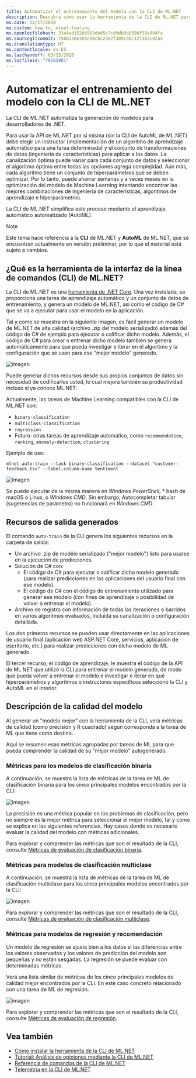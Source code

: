 ```yaml
---
title: Automatizar el entrenamiento del modelo con la CLI de ML.NET
description: Descubra cómo usar la herramienta de la CLI de ML.NET para entrenar automáticamente el mejor modelo desde la línea de comandos.
ms.date: 12/17/2019
ms.custom: how-to, mlnet-tooling
ms.openlocfilehash: 3344ed15266503d4d5c7cd9db0a0596f58a904fa
ms.sourcegitcommit: 7588136e355e10cbc2582f389c90c127363c02a5
ms.translationtype: HT
ms.contentlocale: es-ES
ms.lasthandoff: 03/15/2020
ms.locfileid: "79185881"
---
```

# <a name="automate-model-training-with-the-mlnet-cli"></a>Automatizar el entrenamiento del modelo con la CLI de ML.NET

La CLI de ML.NET automatiza la generación de modelos para desarrolladores de .NET.

Para usar la API de ML.NET por sí misma (sin la CLI de AutoML de ML.NET) debe elegir un instructor (implementación de un algoritmo de aprendizaje automático para una tarea determinada) y el conjunto de transformaciones de datos (ingeniería de características) para aplicar a los datos. La canalización óptima puede variar para cada conjunto de datos y seleccionar el algoritmo óptimo entre todas las opciones agrega complejidad. Aún más, cada algoritmo tiene un conjunto de hiperparámetros que se deben optimizar. Por lo tanto, puede ahorrar semanas y a veces meses en la optimización del modelo de Machine Learning intentando encontrar las mejores combinaciones de ingeniería de características, algoritmos de aprendizaje e hiperparámetros.

La CLI de ML.NET simplifica este proceso mediante el aprendizaje automático automatizado (AutoML).

> [!NOTE]
> Este tema hace referencia a la **CLI** de ML.NET y **AutoML** de ML.NET, que se encuentran actualmente en versión preliminar, por lo que el material está sujeto a cambios.

## <a name="what-is-the-mlnet-command-line-interface-cli"></a>¿Qué es la herramienta de la interfaz de la línea de comandos (CLI) de ML.NET?

La CLI de ML.NET es una [herramienta de .NET Core](../core/tools/global-tools.md). Una vez instalada, se proporciona una tarea de aprendizaje automático y un conjunto de datos de entrenamiento, y genera un modelo de ML.NET, así como el código de C# que se va a ejecutar para usar el modelo en la aplicación.

Tal y como se muestra en la siguiente imagen, es fácil generar un modelo de ML.NET de alta calidad (archivo .zip del modelo serializado) además del código de C# de ejemplo para ejecutar o calificar dicho modelo. Además, el código de C# para crear o entrenar dicho modelo también se genera automáticamente para que pueda investigar e iterar en el algoritmo y la configuración que se usan para ese "mejor modelo" generado.

![imagen](media/automate-training-with-cli/cli-high-level-process.png "Motor de AutoML trabajando dentro de la CLI de ML.NET")

Puede generar dichos recursos desde sus propios conjuntos de datos sin necesidad de codificarlos usted, lo cual mejora también su productividad incluso si ya conoce ML.NET.

Actualmente, las tareas de Machine Learning compatibles con la CLI de ML.NET son:

- `binary-classification`
- `multiclass-classification`
- `regression`
- Futuro: otras tareas de aprendizaje automático, como `recommendation`, `ranking`, `anomaly-detection`, `clustering`

Ejemplo de uso:

```console
mlnet auto-train --task binary-classification --dataset "customer-feedback.tsv" --label-column-name Sentiment
```

![imagen](media/automate-training-with-cli/cli-model-generation.gif)

Se puede ejecutar de la misma manera en *Windows PowerShell*, * bash de macOS o Linux, o *Windows CMD*. Sin embargo, Autocompletar tabular (sugerencias de parámetro) no funcionará en *Windows CMD*.

## <a name="output-assets-generated"></a>Recursos de salida generados

El comando `auto-train` de la CLI genera los siguientes recursos en la carpeta de salida:

- Un archivo .zip de modelo serializado ("mejor modelo") listo para usarse en la ejecución de predicciones.
- Solución de C# con:
  - El código de C# para ejecutar o calificar dicho modelo generado (para realizar predicciones en las aplicaciones del usuario final con ese modelo).
  - El código de C# con el código de entrenamiento utilizado para generar ese modelo (con fines de aprendizaje o posibilidad de volver a entrenar el modelo).
- Archivo de registro con información de todas las iteraciones o barridos en varios algoritmos evaluados, incluida su canalización o configuración detallada.

Los dos primeros recursos se pueden usar directamente en las aplicaciones de usuario final (aplicación web ASP.NET Core, servicios, aplicación de escritorio, etc.) para realizar predicciones con dicho modelo de ML generado.

El tercer recurso, el código de aprendizaje, le muestra el código de la API de ML.NET que utilizó la CLI para entrenar el modelo generado, de modo que pueda volver a entrenar el modelo e investigar e iterar en qué hiperparámetros y algoritmos o instructores específicos seleccionó la CLI y AutoML en el interior.

## <a name="understanding-the-quality-of-the-model"></a>Descripción de la calidad del modelo

Al generar un "modelo mejor" con la herramienta de la CLI, verá métricas de calidad (como precisión y R cuadrado) según corresponda a la tarea de ML que tiene como destino.

Aquí se resumen esas métricas agrupadas por tareas de ML para que pueda comprender la calidad de su "mejor modelo" autogenerado.

### <a name="metrics-for-binary-classification-models"></a>Métricas para los modelos de clasificación binaria

A continuación, se muestra la lista de métricas de la tarea de ML de clasificación binaria para los cinco principales modelos encontrados por la CLI:

![imagen](media/automate-training-with-cli/cli-binary-classification-metrics.png)

La precisión es una métrica popular en los problemas de clasificación, pero no siempre es la mejor métrica para seleccionar el mejor modelo, tal y como se explica en las siguientes referencias. Hay casos donde es necesario evaluar la calidad del modelo con métricas adicionales.

Para explorar y comprender las métricas que son el resultado de la CLI, consulte [Métricas de evaluación de clasificación binaria](resources/metrics.md#evaluation-metrics-for-binary-classification).

### <a name="metrics-for-multi-class-classification-models"></a>Métricas para modelos de clasificación multiclase

A continuación, se muestra la lista de métricas de la tarea de ML de clasificación multiclase para los cinco principales modelos encontrados por la CLI:

![imagen](media/automate-training-with-cli/cli-multiclass-classification-metrics.png)

Para explorar y comprender las métricas que son el resultado de la CLI, consulte [Métricas de evaluación de clasificación multiclase](resources/metrics.md#evaluation-metrics-for-multi-class-classification).

### <a name="metrics-for-regression-and-recommendation-models"></a>Métricas para modelos de regresión y recomendación

Un modelo de regresión se ajusta bien a los datos si las diferencias entre los valores observados y los valores de predicción del modelo son pequeñas y no están sesgadas. La regresión se puede evaluar con determinadas métricas.

Verá una lista similar de métricas de los cinco principales modelos de calidad mejor encontrados por la CLI. En este caso concreto relacionado con una tarea de ML de regresión:

![imagen](media/automate-training-with-cli/cli-regression-metrics.png)

Para explorar y comprender las métricas que son el resultado de la CLI, consulte [Métricas de evaluación de regresión](resources/metrics.md#evaluation-metrics-for-regression-and-recommendation).

## <a name="see-also"></a>Vea también

- [Cómo instalar la herramienta de la CLI de ML.NET](how-to-guides/install-ml-net-cli.md)
- [Tutorial: Análisis de opiniones mediante la CLI de ML.NET](tutorials/sentiment-analysis-cli.md)
- [Referencia de comandos de la CLI de ML.NET](reference/ml-net-cli-reference.md)
- [Telemetría en la CLI de ML.NET](resources/ml-net-cli-telemetry.md)
